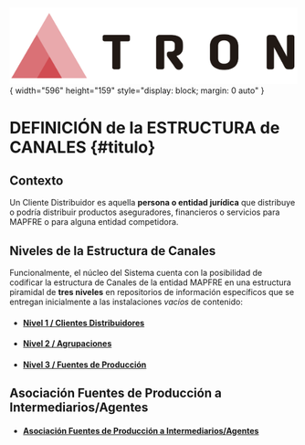 ![Imagen LOGO](./00-Imagen/logo-TRON.png){ width="596" height="159" style="display: block; margin: 0 auto" }

# DEFINICIÓN de la ESTRUCTURA de CANALES {#titulo}

## Contexto

Un Cliente Distribuidor es aquella __persona o entidad jurídica__ que distribuye o podría distribuir productos aseguradores, financieros o servicios para MAPFRE o para alguna entidad competidora.

## Niveles de la Estructura de Canales

Funcionalmente, el núcleo del Sistema cuenta con la posibilidad de codificar la estructura de Canales de la entidad MAPFRE en una estructura piramidal de **tres niveles** en repositorios de información específicos que se entregan inicialmente a las instalaciones *vacíos* de contenido:

- #### [Nivel 1 / Clientes Distribuidores](./DEFINICION-Nivel1-Cliente-Distribuidor.md#titulo)
- #### [Nivel 2 / Agrupaciones](./DEFINICION-Nivel2-Agrupacion.md#titulo)
- #### [Nivel 3 / Fuentes de Producción](./DEFINICION-Nivel3-Fuente-de-Producccion.md#titulo)

## Asociación Fuentes de Producción a Intermediarios/Agentes

- #### [Asociación Fuentes de Producción a Intermediarios/Agentes](./DEFINICION-Relacion-Fuente-de-Produccion-Agente.md#titulo)
